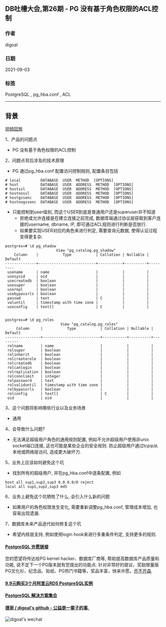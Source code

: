 ## DB吐槽大会,第26期 - PG 没有基于角色权限的ACL控制    
    
### 作者    
digoal    
    
### 日期    
2021-09-03    
    
### 标签    
PostgreSQL , pg_hba.conf , ACL     
    
----    
    
## 背景    
[视频回放](https://www.bilibili.com/video/BV1mb4y117SP/)    
    
1、产品的问题点    
- PG 没有基于角色权限的ACL控制    
    
2、问题点背后涉及的技术原理    
- PG 通过pg_hba.conf 配置访问控制规则, 配置条目包括    
```    
# local         DATABASE  USER  METHOD  [OPTIONS]    
# host          DATABASE  USER  ADDRESS  METHOD  [OPTIONS]    
# hostssl       DATABASE  USER  ADDRESS  METHOD  [OPTIONS]    
# hostnossl     DATABASE  USER  ADDRESS  METHOD  [OPTIONS]    
# hostgssenc    DATABASE  USER  ADDRESS  METHOD  [OPTIONS]    
# hostnogssenc  DATABASE  USER  ADDRESS  METHOD  [OPTIONS]    
```    
- 只能控制到user级别, 而这个USER到底是普通用户还是superuser并不知道    
    - 拒绝或允许连接是在建立连接之前完成, 数据库端通过协议层获取到客户连接的username, dbname, IP, 即可通过ACL规则进行判断是否放行.     
    - 如果要实现USER对应的角色来进行判定, 需要查询元数据, 使得认证过程变得更复杂.     
```    
postgres=# \d pg_shadow     
                       View "pg_catalog.pg_shadow"    
    Column    |           Type           | Collation | Nullable | Default     
--------------+--------------------------+-----------+----------+---------    
 usename      | name                     |           |          |     
 usesysid     | oid                      |           |          |     
 usecreatedb  | boolean                  |           |          |     
 usesuper     | boolean                  |           |          |     
 userepl      | boolean                  |           |          |     
 usebypassrls | boolean                  |           |          |     
 passwd       | text                     | C         |          |     
 valuntil     | timestamp with time zone |           |          |     
 useconfig    | text[]                   | C         |          |     
    
    
postgres=# \d pg_roles     
                         View "pg_catalog.pg_roles"    
     Column     |           Type           | Collation | Nullable | Default     
----------------+--------------------------+-----------+----------+---------    
 rolname        | name                     |           |          |     
 rolsuper       | boolean                  |           |          |     
 rolinherit     | boolean                  |           |          |     
 rolcreaterole  | boolean                  |           |          |     
 rolcreatedb    | boolean                  |           |          |     
 rolcanlogin    | boolean                  |           |          |     
 rolreplication | boolean                  |           |          |     
 rolconnlimit   | integer                  |           |          |     
 rolpassword    | text                     |           |          |     
 rolvaliduntil  | timestamp with time zone |           |          |     
 rolbypassrls   | boolean                  |           |          |     
 rolconfig      | text[]                   | C         |          |     
 oid            | oid                      |           |          |     
```    
    
3、这个问题将影响哪些行业以及业务场景    
- 通用    
    
4、会导致什么问题?    
- 无法满足超级用户角色的通用规则配置, 例如不允许超级用户使用非unix socket端口连接, 这也可能是某些企业的安全规则. 防止超级用户通过tcpip从本地或网络层访问, 造成更大破坏力.      
    
5、业务上应该如何避免这个坑    
- 找到所有的超级用户, 并在pg_hba.conf中逐条配置, 例如    
```    
host all sup1,sup2,sup3 0.0.0.0/0 reject    
local all sup1,sup2,sup3 md5    
```    
    
6、业务上避免这个坑牺牲了什么, 会引入什么新的问题     
- 如果用户的角色权限发生变化, 需要重新调整pg_hba.conf, 管理成本增加, 也容易出现遗漏.    
    
7、数据库未来产品迭代如何修复这个坑     
- 希望内核层支持, 例如使用login hook来进行多重条件判定, 支持更多的规则.    
    
  
#### [PostgreSQL 许愿链接](https://github.com/digoal/blog/issues/76 "269ac3d1c492e938c0191101c7238216")
您的愿望将传达给PG kernel hacker、数据库厂商等, 帮助提高数据库产品质量和功能, 说不定下一个PG版本就有您提出的功能点. 针对非常好的提议，奖励限量版PG文化衫、纪念品、贴纸、PG热门书籍等，奖品丰富，快来许愿。[开不开森](https://github.com/digoal/blog/issues/76 "269ac3d1c492e938c0191101c7238216").  
  
  
#### [9.9元购买3个月阿里云RDS PostgreSQL实例](https://www.aliyun.com/database/postgresqlactivity "57258f76c37864c6e6d23383d05714ea")
  
  
#### [PostgreSQL 解决方案集合](https://yq.aliyun.com/topic/118 "40cff096e9ed7122c512b35d8561d9c8")
  
  
#### [德哥 / digoal's github - 公益是一辈子的事.](https://github.com/digoal/blog/blob/master/README.md "22709685feb7cab07d30f30387f0a9ae")
  
  
![digoal's wechat](../pic/digoal_weixin.jpg "f7ad92eeba24523fd47a6e1a0e691b59")
  
